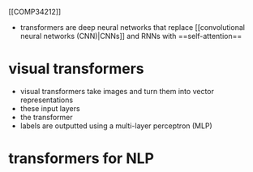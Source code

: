 [[COMP34212]]

- transformers are deep neural networks that replace [[convolutional neural networks (CNN)|CNNs]] and RNNs with ==self-attention==

# visual transformers

- visual transformers take images and turn them into vector representations
- these input layers
- the transformer
- labels are outputted using a multi-layer perceptron (MLP)

# transformers for NLP